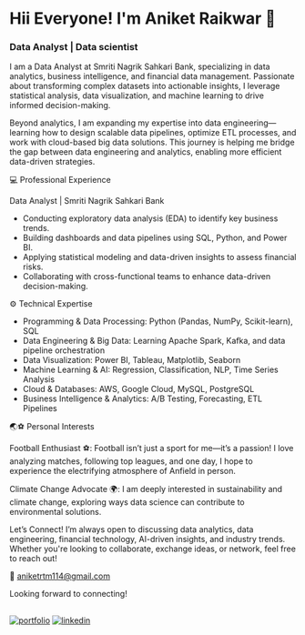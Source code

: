 
# Hii Everyone! I'm Aniket Raikwar 👋


###                                                               Data Analyst | Data scientist

I am a Data Analyst at Smriti Nagrik Sahkari Bank, specializing in data analytics, business intelligence, and financial data management. Passionate about transforming complex datasets into actionable insights, I leverage statistical analysis, data visualization, and machine learning to drive informed decision-making.

Beyond analytics, I am expanding my expertise into data engineering—learning how to design scalable data pipelines, optimize ETL processes, and work with cloud-based big data solutions. This journey is helping me bridge the gap between data engineering and analytics, enabling more efficient data-driven strategies.

💻 Professional Experience

Data Analyst | Smriti Nagrik Sahkari Bank

- Conducting exploratory data analysis (EDA) to identify key business trends.
- Building dashboards and data pipelines using SQL, Python, and Power BI.
- Applying statistical modeling and data-driven insights to assess financial risks.
- Collaborating with cross-functional teams to enhance data-driven decision-making.

⚙️ Technical Expertise

- Programming & Data Processing: Python (Pandas, NumPy, Scikit-learn), SQL
- Data Engineering & Big Data: Learning Apache Spark, Kafka, and data pipeline orchestration
- Data Visualization: Power BI, Tableau, Matplotlib, Seaborn
- Machine Learning & AI: Regression, Classification, NLP, Time Series Analysis
- Cloud & Databases: AWS, Google Cloud, MySQL, PostgreSQL
- Business Intelligence & Analytics: A/B Testing, Forecasting, ETL Pipelines

🌏⚽ Personal Interests

Football Enthusiast ⚽: Football isn’t just a sport for me—it’s a passion! I love analyzing matches, following top leagues, and one day, I hope to experience the electrifying atmosphere of Anfield in person.

Climate Change Advocate 🌍: I am deeply interested in sustainability and climate change, exploring ways data science can contribute to environmental solutions.

Let’s Connect!
I’m always open to discussing data analytics, data engineering, financial technology, AI-driven insights, and industry trends. Whether you're looking to collaborate, exchange ideas, or network, feel free to reach out!

📩 aniketrtm114@gmail.com

Looking forward to connecting!

## 
[![portfolio](https://img.shields.io/badge/my_portfolio-000?style=for-the-badge&logo=ko-fi&logoColor=white)](https://github.com/Aniket-Raikwar1/Portfolio) [![linkedin](https://img.shields.io/badge/linkedin-0A66C2?style=for-the-badge&logo=linkedin&logoColor=white)](https://www.linkedin.com/in/aniket-raikwar/)


